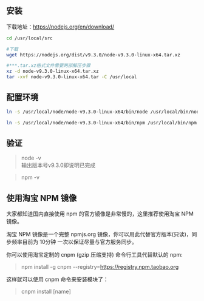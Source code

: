 

安装
-------
下载地址：https://nodejs.org/en/download/ 

```sh
cd /usr/local/src

#下载
wget https://nodejs.org/dist/v9.3.0/node-v9.3.0-linux-x64.tar.xz

#***.tar.xz格式文件需要两部解压步骤
xz -d node-v9.3.0-linux-x64.tar.xz
tar -xvf node-v9.3.0-linux-x64.tar -C /usr/local
```

配置环境
-------
```sh
ln -s /usr/local/node/node-v9.3.0-linux-x64/bin/node /usr/local/bin/node

ln -s /usr/local/node/node-v9.3.0-linux-x64/bin/npm /usr/local/bin/npm
```


验证
-------
> node -v  
输出版本号v9.3.0即说明已完成

> npm -v  



使用淘宝 NPM 镜像
-------
大家都知道国内直接使用 npm 的官方镜像是非常慢的，这里推荐使用淘宝 NPM 镜像。

淘宝 NPM 镜像是一个完整 npmjs.org 镜像，你可以用此代替官方版本(只读)，同步频率目前为 10分钟 一次以保证尽量与官方服务同步。

你可以使用淘宝定制的 cnpm (gzip 压缩支持) 命令行工具代替默认的 npm:
> npm install -g cnpm --registry=https://registry.npm.taobao.org

这样就可以使用 cnpm 命令来安装模块了：
> cnpm install [name]





